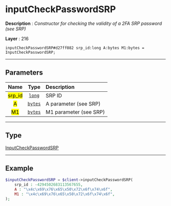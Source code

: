 # inputCheckPasswordSRP

**Description** : *Constructor for checking the validity of a 2FA SRP password \(see SRP\)*

**Layer** : 216

```tl
inputCheckPasswordSRP#d27ff082 srp_id:long A:bytes M1:bytes = InputCheckPasswordSRP;
```

---

## Parameters

| Name | Type | Description |
| :---: | :---: | :--- |
| <mark>srp_id</mark> | [`long`](type/long) | SRP ID |
| <mark>A</mark> | [`bytes`](type/bytes) | A parameter (see SRP) |
| <mark>M1</mark> | [`bytes`](type/bytes) | M1 parameter (see SRP) |

---

## Type

[InputCheckPasswordSRP](type/InputCheckPasswordSRP)

---

## Example

```php
$inputCheckPasswordSRP = $client->inputCheckPasswordSRP(
	srp_id : -4294502683113567655,
	A : "\x4c\x69\x76\x65\x50\x72\x6f\x74\x6f",
	M1 : "\x4c\x69\x76\x65\x50\x72\x6f\x74\x6f",
);
```
